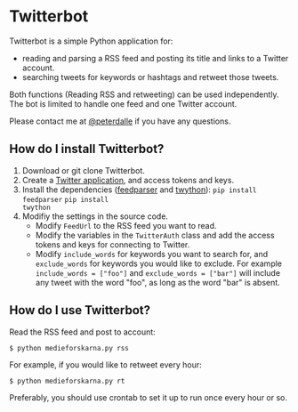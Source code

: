 # Twitterbot
Twitterbot is a simple Python application for:
* reading and parsing a RSS feed and posting its title and links to a Twitter account.
* searching tweets for keywords or hashtags and retweet those tweets.

Both functions (Reading RSS and retweeting) can be used independently. The bot is limited to handle one feed and one Twitter account.

Please contact me at <a href="http://twitter.com/peterdalle">@peterdalle</a> if you have any questions.

## How do I install Twitterbot?

1. Download or git clone Twitterbot.
2. Create a <a href="https://apps.twitter.com/">Twitter application</a>, and access tokens and keys.
3. Install the dependencies (<a href="https://pythonhosted.org/feedparser/">feedparser</a> and <a href="https://twython.readthedocs.org/en/latest/">twython</a>):
   <code>pip install feedparser</code>
   <code>pip install twython</code>
4. Modifiy the settings in the source code.
   - Modify <code>FeedUrl</code> to the RSS feed you want to read.
   - Modify the variables in the <code>TwitterAuth</code> class and add the access tokens and keys for connecting to Twitter.
   - Modify <code>include_words</code> for keywords you want to search for, and <code>exclude_words</code> for keywords you would like to exclude. For example <code>include_words = ["foo"]</code> and <code>exclude_words = ["bar"]</code> will include any tweet with the word "foo", as long as the word "bar" is absent.

## How do I use Twitterbot?

Read the RSS feed and post to account:

<code>$ python medieforskarna.py rss</code>

For example, if you would like to retweet every hour:

<code>$ python medieforskarna.py rt</code>

Preferably, you should use crontab to set it up to run once every hour or so.
